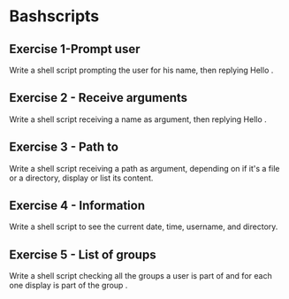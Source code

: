 # Bashscripts

## Exercise 1-Prompt user

Write a shell script prompting the user for his name, then replying Hello .

## Exercise 2 - Receive arguments

Write a shell script receiving a name as argument, then replying Hello .

## Exercise 3 - Path to

Write a shell script receiving a path as argument, depending on if it's a file or a directory, display or list its content.

## Exercise 4 - Information

Write a shell script to see the current date, time, username, and directory.

## Exercise 5 - List of groups

Write a shell script checking all the groups a user is part of and for each one display is part of the group .
